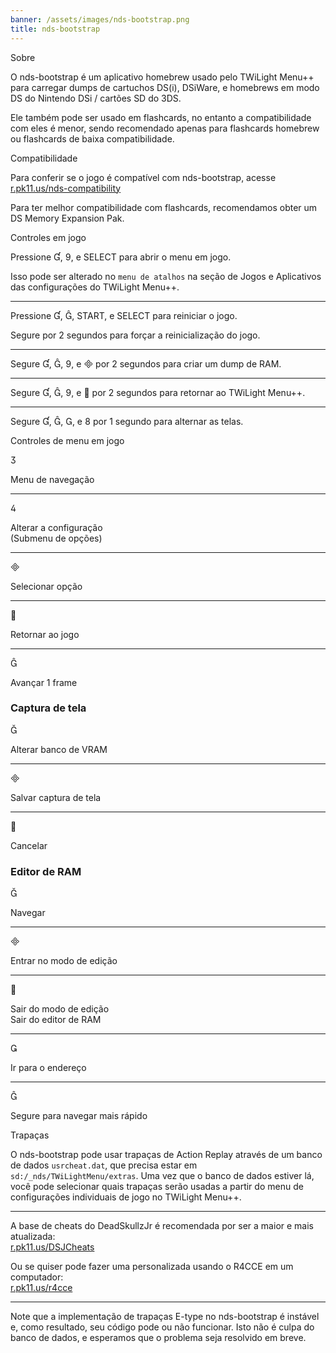 ```yaml
---
banner: /assets/images/nds-bootstrap.png
title: nds-bootstrap
---
```


<div id="about" class="section-title">Sobre</div>
<div class="section-body">
    <p>
        O nds-bootstrap é um aplicativo homebrew usado pelo TWiLight Menu++ para carregar dumps de cartuchos DS(i), DSiWare, e homebrews em modo DS do Nintendo DSi / cartões SD do 3DS.
    </p>
    <p>
        Ele também pode ser usado em flashcards, no entanto a compatibilidade com eles é menor, sendo recomendado apenas para flashcards homebrew ou flashcards de baixa compatibilidade.
    </p>
</div>

<div id="compatibility" class="section-title">Compatibilidade</div>
<div class="section-body">
    <p>
        Para conferir se o jogo é compatível com nds-bootstrap, acesse <br><a href="https://r.pk11.us/nds-compatibility">r.pk11.us/nds-compatibility</a>
    </p>
    <p>
        Para ter melhor compatibilidade com flashcards, recomendamos obter um DS Memory Expansion Pak.
    </p>
</div>

<div id="controls" class="section-title">Controles em jogo</div>
<div class="section-body">
    <p>
        Pressione &#xE004;, &#xE07A;, e SELECT para abrir o menu em jogo.
    </p>
    <p>
        Isso pode ser alterado no <code>menu de atalhos</code> na seção de Jogos e Aplicativos das configurações do TWiLight Menu++.
    </p>
    <hr>
    <p>
        Pressione &#xE004;, &#xE005;, START, e SELECT para reiniciar o jogo.
    </p>
    <p>
        Segure por 2 segundos para forçar a reinicialização do jogo.
    </p>
    <hr>
    <p>
        Segure &#xE004;, &#xE005;, &#xE07A;, e &#xE000; por 2 segundos para criar um dump de RAM.
    </p>
    <hr>
    <p>
        Segure &#xE004;, &#xE005;, &#xE07A;, e &#xE001; por 2 segundos para retornar ao TWiLight Menu++.
    </p>
    <hr>
    <p>
        Segure &#xE004;, &#xE005;, &#xE002;, e &#xE079; por 1 segundo para alternar as telas.
    </p>
</div>

<div id="menu-controls" class="section-title">Controles de menu em jogo</div>
<div class="section-body">
    <div class="button-action-group">
        <p class="button-action button">&#xE07D;</p>
        <p class="button-action-text">Menu de navegação</p>
    </div>
    <hr>
    <div class="button-action-group">
        <p class="button-action button">&#xE07E;</p>
        <p class="button-action-text">Alterar a configuração<br>(Submenu de opções)</p>
    </div>
    <hr>
    <div class="button-action-group">
        <p class="button-action button">&#xE000;</p>
        <p class="button-action-text">Selecionar opção</p>
    </div>
    <hr>
    <div class="button-action-group">
        <p class="button-action button">&#xE001;</p>
        <p class="button-action-text">Retornar ao jogo</p>
    </div>
    <hr>
    <div class="button-action-group">
        <p class="button-action button">&#xE005;</p>
        <p class="button-action-text">Avançar 1 frame</p>
    </div>
    <h3>Captura de tela</h3>
    <div class="button-action-group">
        <p class="button-action button">&#xE006;</p>
        <p class="button-action-text">Alterar banco de VRAM</p>
    </div>
    <hr>
    <div class="button-action-group">
        <p class="button-action button">&#xE000;</p>
        <p class="button-action-text">Salvar captura de tela</p>
    </div>
    <hr>
    <div class="button-action-group">
        <p class="button-action button">&#xE001;</p>
        <p class="button-action-text">Cancelar</p>
    </div>
    <h3>Editor de RAM</h3>
    <div class="button-action-group">
        <p class="button-action button">&#xE006;</p>
        <p class="button-action-text">Navegar</p>
    </div>
    <hr>
    <div class="button-action-group">
        <p class="button-action button">&#xE000;</p>
        <p class="button-action-text">Entrar no modo de edição</p>
    </div>
    <hr>
    <div class="button-action-group">
        <p class="button-action button">&#xE001;</p>
        <p class="button-action-text">Sair do modo de edição<br>Sair do editor de RAM</p>
    </div>
    <hr>
    <div class="button-action-group">
        <p class="button-action button">&#xE003;</p>
        <p class="button-action-text">Ir para o endereço</p>
    </div>
    <hr>
    <div class="button-action-group">
        <p class="button-action button">&#xE005;</p>
        <p class="button-action-text">Segure para navegar mais rápido</p>
    </div>
</div>

<div id="cheats" class="section-title">Trapaças</div>
<div class="section-body">
    <p>
        O nds-bootstrap pode usar trapaças de Action Replay através de um banco de dados <code>usrcheat.dat</code>, que precisa estar em <code>sd:/_nds/TWiLightMenu/extras</code>. Uma vez que o banco de dados estiver lá, você pode selecionar quais trapaças serão usadas a partir do menu de configurações individuais de jogo no TWiLight Menu++.
    </p>
    <hr>
    <p>
        A base de cheats do DeadSkullzJr é recomendada por ser a maior e mais atualizada:<br><a href="https://r.pk11.us/DSJCheats">r.pk11.us/DSJCheats</a>
    </p>
    <p>
        Ou se quiser pode fazer uma personalizada usando o R4CCE em um computador:<br><a href="https://r.pk11.us/r4cce">r.pk11.us/r4cce</a>
    </p>
    <hr>
    <p>
        Note que a implementação de trapaças E-type no nds-bootstrap é instável e, como resultado, seu código pode ou não funcionar. Isto não é culpa do banco de dados, e esperamos que o problema seja resolvido em breve.
    </p>
</div>
